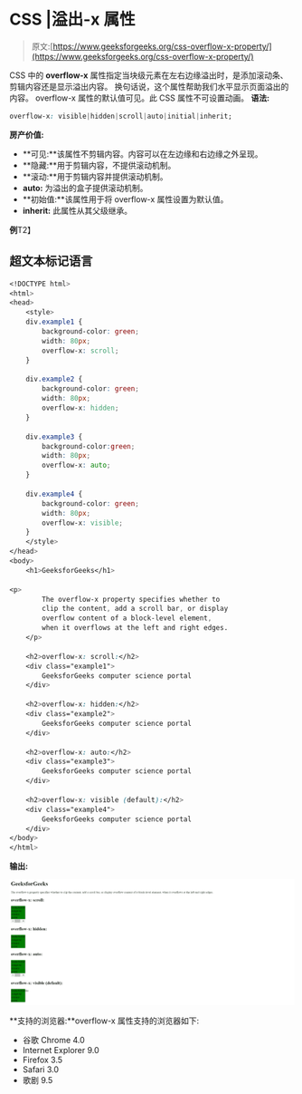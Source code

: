 # CSS |溢出-x 属性

> 原文:[https://www.geeksforgeeks.org/css-overflow-x-property/](https://www.geeksforgeeks.org/css-overflow-x-property/)

CSS 中的 **overflow-x** 属性指定当块级元素在左右边缘溢出时，是添加滚动条、剪辑内容还是显示溢出内容。
换句话说，这个属性帮助我们水平显示页面溢出的内容。
overflow-x 属性的默认值可见。此 CSS 属性不可设置动画。
**语法:**

```css
overflow-x: visible|hidden|scroll|auto|initial|inherit;
```

**房产价值:**

*   **可见:**该属性不剪辑内容。内容可以在左边缘和右边缘之外呈现。
*   **隐藏:**用于剪辑内容，不提供滚动机制。
*   **滚动:**用于剪辑内容并提供滚动机制。
*   **auto:** 为溢出的盒子提供滚动机制。
*   **初始值:**该属性用于将 overflow-x 属性设置为默认值。
*   **inherit:** 此属性从其父级继承。

**例**T2】

## 超文本标记语言

```css
<!DOCTYPE html>
<html>
<head>
    <style>
    div.example1 {
        background-color: green;
        width: 80px;
        overflow-x: scroll;
    }

    div.example2 {
        background-color: green;
        width: 80px;
        overflow-x: hidden;
    }

    div.example3 {
        background-color:green;
        width: 80px;
        overflow-x: auto;
    }

    div.example4 {
        background-color: green;
        width: 80px;
        overflow-x: visible;
    }
    </style>
</head>
<body>
    <h1>GeeksforGeeks</h1>

<p>
        The overflow-x property specifies whether to
        clip the content, add a scroll bar, or display
        overflow content of a block-level element,
        when it overflows at the left and right edges.
    </p>

    <h2>overflow-x: scroll:</h2>
    <div class="example1">
        GeeksforGeeks computer science portal
    </div>

    <h2>overflow-x: hidden:</h2>
    <div class="example2">
        GeeksforGeeks computer science portal
    </div>

    <h2>overflow-x: auto:</h2>
    <div class="example3">
        GeeksforGeeks computer science portal
    </div>

    <h2>overflow-x: visible (default):</h2>
    <div class="example4">
        GeeksforGeeks computer science portal
    </div>
</body>
</html>                   
```

**输出:**

![](img/a0e7ebd828db3683d4ea12fbc189eddc.png)

**支持的浏览器:**overflow-x 属性支持的浏览器如下:

*   谷歌 Chrome 4.0
*   Internet Explorer 9.0
*   Firefox 3.5
*   Safari 3.0
*   歌剧 9.5